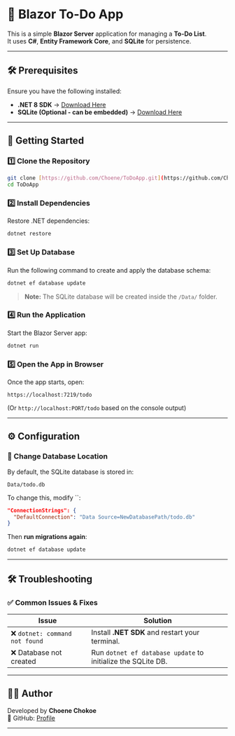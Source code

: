 # 📌 Blazor To-Do App

This is a simple **Blazor Server** application for managing a **To-Do List**.\
It uses **C#**, **Entity Framework Core**, and **SQLite** for persistence.


---

## 🛠 Prerequisites

Ensure you have the following installed:

- **.NET 8 SDK** → [Download Here](https://dotnet.microsoft.com/en-us/download/dotnet/8.0)
- **SQLite (Optional - can be embedded)** → [Download Here](https://www.sqlite.org/download.html)

---

## 🚀 Getting Started

### **1️⃣ Clone the Repository**

```sh
git clone [https://github.com/Choene/ToDoApp.git](https://github.com/Choene/ToDoApp.git)
cd ToDoApp
```

### **2️⃣ Install Dependencies**

Restore .NET dependencies:

```sh
dotnet restore
```

### **3️⃣ Set Up Database**

Run the following command to create and apply the database schema:

```sh
dotnet ef database update
```

> **Note:** The SQLite database will be created inside the `/Data/` folder.

### **4️⃣ Run the Application**

Start the Blazor Server app:

```sh
dotnet run
```

### **5️⃣ Open the App in Browser**

Once the app starts, open:

```
https://localhost:7219/todo
```

(Or `http://localhost:PORT/todo` based on the console output)

---

## ⚙️ Configuration

### **📌 Change Database Location**

By default, the SQLite database is stored in:

```
Data/todo.db
```

To change this, modify ``:

```json
"ConnectionStrings": {
  "DefaultConnection": "Data Source=NewDatabasePath/todo.db"
}
```

Then **run migrations again**:

```sh
dotnet ef database update
```

---

## 🛠 Troubleshooting

### **✅ Common Issues & Fixes**

| Issue                         | Solution                                                     |
| ----------------------------- | ------------------------------------------------------------ |
| ❌ `dotnet: command not found` | Install **.NET SDK** and restart your terminal.              |
| ❌ Database not created        | Run `dotnet ef database update` to initialize the SQLite DB. |

---

## 👨‍💻 Author

Developed by **Choene Chokoe**\
🔗 GitHub: [Profile](https://github.com/choene)

---


